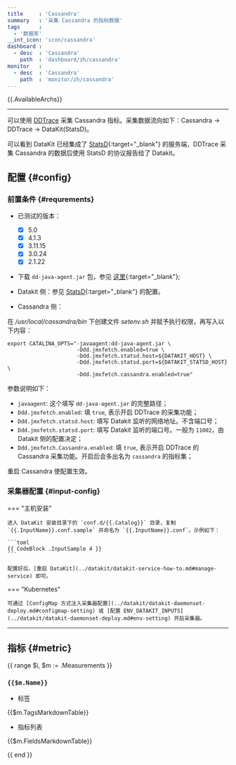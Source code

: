 ```yaml
---
title     : 'Cassandra'
summary   : '采集 Cassandra 的指标数据'
tags      :
  - '数据库'
__int_icon: 'icon/cassandra'
dashboard :
  - desc  : 'Cassandra'
    path  : 'dashboard/zh/cassandra'
monitor   :
  - desc  : 'Cassandra'
    path  : 'monitor/zh/cassandra'
---
```



{{.AvailableArchs}}

---

可以使用 [DDTrace](ddtrace.md) 采集 Cassandra 指标。采集数据流向如下：Cassandra -> DDTrace -> DataKit(StatsD)。

可以看到 DataKit 已经集成了 [StatsD](https://github.com/statsd/statsd){:target="_blank"} 的服务端，DDTrace 采集 Cassandra 的数据后使用 StatsD 的协议报告给了 Datakit。

## 配置 {#config}

### 前置条件 {#requrements}

- 已测试的版本：
    - [x] 5.0
    - [x] 4.1.3
    - [x] 3.11.15
    - [x] 3.0.24
    - [x] 2.1.22

- 下载 `dd-java-agent.jar` 包，参见 [这里](ddtrace.md){:target="_blank"};

- Datakit 侧：参见 [StatsD](statsd.md){:target="_blank"} 的配置。

- Cassandra 侧：

在 */usr/local/cassandra/bin* 下创建文件 *setenv.sh* 并赋予执行权限，再写入以下内容：

```shell
export CATALINA_OPTS="-javaagent:dd-java-agent.jar \
                      -Ddd.jmxfetch.enabled=true \
                      -Ddd.jmxfetch.statsd.host=${DATAKIT_HOST} \
                      -Ddd.jmxfetch.statsd.port=${DATAKIT_STATSD_HOST} \
                      -Ddd.jmxfetch.cassandra.enabled=true"
```

参数说明如下：

- `javaagent`: 这个填写 `dd-java-agent.jar` 的完整路径；
- `Ddd.jmxfetch.enabled`: 填 `true`, 表示开启 DDTrace 的采集功能；
- `Ddd.jmxfetch.statsd.host`: 填写 Datakit 监听的网络地址。不含端口号；
- `Ddd.jmxfetch.statsd.port`: 填写 Datakit 监听的端口号。一般为 `11002`，由 Datakit 侧的配置决定；
- `Ddd.jmxfetch.Cassandra.enabled`: 填 `true`, 表示开启 DDTrace 的 Cassandra 采集功能。开启后会多出名为 `cassandra` 的指标集；

重启 Cassandra 使配置生效。

### 采集器配置 {#input-config}

<!-- markdownlint-disable MD046 -->
=== "主机安装"

    进入 DataKit 安装目录下的 `conf.d/{{.Catalog}}` 目录，复制 `{{.InputName}}.conf.sample` 并命名为 `{{.InputName}}.conf`。示例如下：
    
    ```toml
    {{ CodeBlock .InputSample 4 }}
    ```
    
    配置好后，[重启 DataKit](../datakit/datakit-service-how-to.md#manage-service) 即可。

=== "Kubernetes"

    可通过 [ConfigMap 方式注入采集器配置](../datakit/datakit-daemonset-deploy.md#configmap-setting) 或 [配置 ENV_DATAKIT_INPUTS](../datakit/datakit-daemonset-deploy.md#env-setting) 开启采集器。

---

<!-- markdownlint-enable -->

## 指标 {#metric}

{{ range $i, $m := .Measurements }}

### `{{$m.Name}}`

- 标签

{{$m.TagsMarkdownTable}}

- 指标列表

{{$m.FieldsMarkdownTable}}

{{ end }}
